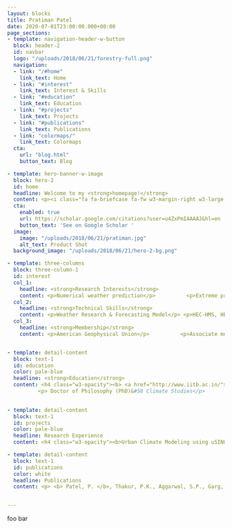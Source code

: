 ```yaml
---
layout: blocks
title: Pratiman Patel
date: 2020-07-01T23:00:00.000+00:00
page_sections:
- template: navigation-header-w-button
  block: header-2
  id: navbar
  logo: "/uploads/2018/06/21/forestry-full.png"
  navigation:
  - link: "/#home"
    link_text: Home
  - link: "#interest"
    link_text: Interest & Skills
  - link: "#education"
    link_text: Education
  - link: "#projects"
    link_text: Projects
  - link: "#publications"
    link_text: Publications
  - link: "colormaps/"
    link_text: Colormaps
  cta:
    url: "blog.html"
    button_text: Blog

- template: hero-banner-w-image
  block: hero-2
  id: home
  headline: Welcome to my <strong>homepage!</strong>
  content: <p><i class="fa fa-briefcase fa-fw w3-margin-right w3-large w3-text-indigo"></i>Postdoctoral Fellow</p> <p><i class="fa fa-home fa-fw w3-margin-right w3-large w3-text-indigo"></i>Department of Geography, National University of Singapore, Singapore</p> <p><i class="fa fa-download fa-fw w3-margin-right w3-large w3-text-indigo"></i><a href="pratiman_resume_cv_latest.pdf">Download Resume 2-page</a></p> <p><i class="fa fa-download fa-fw w3-margin-right w3-large w3-text-indigo"></i><a href="pratiman_resume_cv_latest_single_page.pdf">Download Resume 1-page</a></p> <p>       <i class="fab fa-github fa-fw w3-margin-right w3-large w3-text-indigo"></i><a href="https://github.com/pratiman-91">Git Hub</a> <i class="fab fa-linkedin fa-fw w3-margin-right w3-large w3-text-indigo"></i><a href="https://www.linkedin.com/in/pratiman-patel-77262739">LinkedIn</a> </p>
  cta:
    enabled: true
    url: https://scholar.google.com/citations?user=u4ZxPmIAAAAJ&hl=en
    button_text: 'See on Google Scholar '
  image:
    image: "/uploads/2018/06/21/pratiman.jpg"
    alt_text: Product Shot
  background_image: "/uploads/2018/06/21/hero-2-bg.png"

- template: three-columns
  block: three-column-1
  id: interest
  col_1: 
    headline: <strong>Research Interests</strong> 
    content: <p>Numerical weather prediction</p>          <p>Extreme precipitation forecast</p>  <p>Local climate zones</p>      <p>Land surface feedback</p>         <p>Hydrological Modelling</p>   <p>Remote sensing</p>          <p>Geographic information system</p>
  col_2:
    headline: <strong>Technical Skills</strong>
    content: <p>Weather Research & Forecasting Model</p> <p>HEC-HMS, HEC-RAS, MIKE</p> <p>ArcGIS, QGIS, Erdas, Saga-GIS</p> <p>Python, NCL, R</p> <p>High Performance Computing, Bash, LaTex, Office</p>
  col_3:
    headline: <strong>Membership</strong>
    content: <p>American Geophysical Union</p>          <p>Associate member of Institution of Engineers (A.M.I.E.)</p>           <p>European Geosciences Union</p>          <p>IEEE Geoscience and Remote Sensing Society </p>


- template: detail-content
  block: text-1
  id: education
  color: pale-blue
  headline: <strong>Education</strong>
  content: <h4 class="w3-opacity"><b> <a href="http://www.iitb.ac.in/">Indian Institute of Technology, Bombay, India</a> </b></h4>          <h6 class="w3-text-indigo"><i class="fa fa-calendar fa-fw w3-margin-right"></i> 2015 - 2021 </span></h6>
          <p> Doctor of Philosophy (PhD)&#58 Climate Studies</p>           <ul>            <li> <b>Fellowship:</b> <a href="https://www.serbonline.in/SERB/ovdf" >Overseas Visiting Doctoral Fellow (OVDF) </a> by Government of India (2019-2020)</li>          </ul>          <hr> <h4 class="w3-opacity"><b><a href="https://www.iirs.gov.in/">Indian Institute of Remote Sensing, Dehradun, India</a></b></h4>          <h6 class="w3-text-indigo"><i class="fa fa-calendar fa-fw w3-margin-right"></i>2013 - 2015</h6>          <p>Master of Technology&#58 Remote Sensing & GIS (Water Resources)</p>          <hr> <h4 class="w3-opacity"><b><a href="http://jnkvv.org/Departments/Dep_Eng_AgriEng_Home.aspx">College of Agricultural Engineering, Jabalpur, India</a></b></h4>          <h6 class="w3-text-indigo"><i class="fa fa-calendar fa-fw w3-margin-right"></i>2009 - 2013</h6>          <p>Bachelor of Technology&#58 Agricultural Engineering</p><br>
    

- template: detail-content
  block: text-1
  id: projects
  color: pale-blue
  headline: Research Experience
  content: <h4 class="w3-opacity"><b>Urban Climate Modeling using uSINGV (Postdoctoral Fellow, National University of Singapore, Singapore)</b></h4>          <h6 class="w3-text-indigo"><i class="fa fa-calendar fa-fw w3-margin-right"></i>December'21 - <span class="w3-tag w3-indigo w3-round">Current</span></h6>          <p>Supervisor(s)&#58 <a href="https://profile.nus.edu.sg/fass/geomr/">Prof. Matthias Roth </a> <br>          <a href="https://fass.nus.edu.sg/geog/">Department of Geography</a>, National University of Singapore, Singapore</p> <ul>            <li>Incorporating the MORUSES urban canopy parameterization into the urban version of SINGV which    is the local version of the UK Met Office Unified Model (UM).</li>        <h4 class="w3-opacity"><b>Rainfall Forecasting through Regional Weather Modelling&#58 A Precursor to Near Real-Time Flood Forecasting (PhD Research Project)</b></h4>          <h6 class="w3-text-indigo"><i class="fa fa-calendar fa-fw w3-margin-right"></i>July 2015 - 2021 </span></h6>          <p>Supervisor(s)&#58 <a href="http://www.cese.iitb.ac.in/people/facinfo.php?id=skarmakar">Prof. Subhankar Karmakar</a> and <a href="https://www.civil.iitb.ac.in/~subimal">Prof. Subimal Ghosh </a> <br>          <a href="http://www.climate.iitb.ac.in/">Interdisciplinary programme (IDP) in Climate Studies</a>, Indian Institute of Technology Bombay, India</p> <ul>            <li>Selection of physics schemes of <b>WRF model</b> for flood forecasts in a coastal urban environment</li>            <li>Generation and evaluation of <b>Local Climate Zones</b> in WRF model for rainfall events</li>            <li>Effect of <b>green roofs</b> in the simulation of rainfall</li>          </ul>          <hr> <h4 class="w3-opacity"><b>Flood Simulation using Weather Forecast and Hydrological Models  <a href="http://www.iirs.gov.in/iirs/sites/default/files/StudentThesis/PRATIMAN_MTech_2013-15.pdf">(M.Tech Research Project)</a></b></h4>          <h6 class="w3-text-indigo"><i class="fa fa-calendar fa-fw w3-margin-right"></i>July 2014 - June 2015</h6>          <p>Supervisor(s)&#58 <a href="https://www.iirs.gov.in/Dr.S.P.Aggarwal">Dr. S. P. Aggarwal</a> and <a href="https://www.iirs.gov.in/Praveen_Kumar_Thakur">Dr. Praveen K. Thakur</a>  <br>          <a href="https://www.iirs.gov.in/waterresources">Water Resources Department</a>, Indian Institute of Remote Sensing, India</p>  <ul>            <li>An experimental setup for <b>early flood warning system</b> in North Western Himalaya.</li>            <li>Selection of suitable parameterization of WRF model for              precipitation forecasting.</li>            <li>Set-up and <b>calibrated hydrological model (HEC-HMS)</b> for generating the              initial and lateral boundary conditions for the estimation of water levels <b>hydrodynamic model (MIKE11)</b>. </li>          </ul>          <hr> <h4 class="w3-opacity"><b>Selection of potential sites for water harvesting structure in Jabalpur district using remote sensing & GIS (B.Tech Major Project)</b></h4>          <h6 class="w3-text-indigo"><i class="fa fa-calendar fa-fw w3-margin-right"></i>January 2013 - June 2013</h6>          <p>Supervisor(s)&#58 <a href="https://www.iirs.gov.in/Dr.S.P.Aggarwal">Dr. S. P. Aggarwal</a> and <a href="https://www.iirs.gov.in/Praveen_Kumar_Thakur">Dr. Praveen K. Thakur</a>  <br>          <a href="https://www.iirs.gov.in/waterresources">Water Resources Department</a>, Indian Institute of Remote Sensing, India</p> <ul>            <li>Identification of suitable sites              for water harvesting structure (check dams) using remote sensing and geographic information system.</li>            <li><b>Multi-criterion decision</b> based on Integrated Mission for Sustainable Development guidelines.</li>          </ul><br> <h4 class="w3-opacity"><b>Land use/ Land Cover change detection of Jabalpur block using remote sensing and GIS. (B.Tech Minor Project)</b></h4>          <h6 class="w3-text-indigo"><i class="fa fa-calendar fa-fw w3-margin-right"></i>July 2012 - December 2012</h6>          <p>Supervisor(s))&#58 <a href="http://jnkvv.org/Departments/Dep_Eng_AgriEng_Faculty.aspx">Dr. S.K. Sharma</a>  <br> <a href="http://jnkvv.org/Departments/Dep_ENg_AgriEng_College.aspx">College of Agricultural Engineering</a>, Jawaharlal Nehru Krishi Vishwa Vidyalaya Jabalpur, India</p>          <ul>            <li><b>Unsupervised classification</b> applied to classify IRS-P6 (LISS-3) imagery. Change detection of thematic layers was performed to quantify the changes in the LULC.</li>          </ul><br>

- template: detail-content
  block: text-1
  id: publications
  color: white
  headline: Publications
  content: <p> <b> Patel, P. </b>, Thakur, P.K., Aggarwal, S.P., Garg, V., Dhote, P.R., Nikam, B.R., Swain, S. and Al-Ansari, N. (2022). <a href="https://www.tandfonline.com/doi/full/10.1080/19475705.2022.2038696"> Revisiting 2013 Uttarakhand flash floods through hydrological evaluation of precipitation data sources and morphometric prioritization. </a> <i>Geomatics, Natural Hazards and Risk </i>, 13(1), pp.646-666. </p> <br> <p> <b> Patel, P. </b>, Jamshidi, S., Nadimpalli, R., Aliaga, D.G., Mills, G., Chen, F., Demuzere, M. and Niyogi, D. (2022). <a href="https://agupubs.onlinelibrary.wiley.com/doi/abs/10.1029/2021JD035316">Modeling Large‐Scale Heatwave by Incorporating Enhanced Urban Representation. </a> <i> Journal of Geophysical Research: Atmospheres </i>, 127(2), p.e2021JD035316. </p> <br> <p> Thakur, P.K., <b> Patel, P. </b>, Garg, V., Roy, A., Dhote, P., Bhatt, C.M., Nikam, B.R., Chouksey, A. and Aggarwal, S.P. (2022). <a href="https://link.springer.com/chapter/10.1007/978-3-030-90479-1_26"> Role of Geospatial Technology in Hydrological and Hydrodynamic Modeling-With Focus on Floods Studies. </a> <i> In Geospatial Technologies for Land and Water Resources Management </i> (pp. 483-503). Springer, Cham. </p> <br> <p> <b> Patel, P. </b>, Karmakar, S., Ghosh, S., Aliaga, D., & Niyogi, D. (2021). <a href="https://iopscience.iop.org/article/10.1088/1748-9326/ac1011/meta"> Impact of green roofs on heavy rainfall In tropical, coastal urban area. </a> <i> Environmental Research Letters. </i> </p><br> <p> Jamshidi, S., Nayak, H. P., <b>Patel, P.</b>, Cammarano, D., & Niyogi, D. (2020, December). <a href="https://ui.adsabs.harvard.edu/abs/2020AGUFMH201...07J/abstract"> Assessment of Agricultural Feedbacks in Noah-MP-Crop Land Surface Model Under Drought Condition.</a> <i> In AGU Fall Meeting Abstracts (Vol. 2020, pp. H201-07) </i>. </p> <br> <p> <b>Patel, P.</b>, Karmakar, S., Ghosh, S., and Niyogi, D. (2020). <a href="https://www.sciencedirect.com/science/article/abs/pii/S2212095519302779"> Improved Simulation of Very Heavy Rainfall Events by Incorporating WUDAPT Urban Land Use/ Land Cover in WRF.</a> <i>Urban Climate</i> 32, p.100616.</p> <br> <p>Chakravarty, K., Mohmmad, J., Hosalikar, KS., Pandithurai, G., <b>Patel P.</b>, Niyogi D. (2020, January). <a href="https://ams.confex.com/ams/2020Annual/meetingapp.cgi/Paper/370635"> Cloud Morphology and Microphysics of Precipitation Events during Interseasonal Phases of Monsoon over Mumbai, India.</a> In <i>100th American Meteorological Society Annual Meeting</i>, AMS.</p> <br> <p><b>Patel, P.</b>, Aliaga, D., Karmakar, S., Ghosh, S. and Niyogi, D. (2019, December).<a href="https://agu.confex.com/agu/fm19/meetingapp.cgi/Paper/598047"> Green Roofs to mitigate the urban extreme precipitation events? An experimental study over Mumbai, India.</a> In <i>AGU Fall Meeting 2019</i>, AGU.</p><br> <p>Tiwari, A., Busireddy, N.K.R., <b>Patel, P.</b>, Merwade, V., Jamshidi, S., Marks, F., Safaee, S. and Niyogi, D. (2019, December). <a href="https://agu.confex.com/agu/fm19/meetingapp.cgi/Paper/610514"> Assessing Variability in Multi-sensor Tropical Cyclone Rainfall Estimates and the Impact on Urban Flood Simulation for Hurricane Florence (2018)</a>. In <i>AGU Fall Meeting 2019</i>, AGU.</p> <br> <p><b>Patel, P</b>, Ghosh, S., Kaginalkar, A., Islam, S., and Karmakar, S. (2019) <a href="https://www.sciencedirect.com/science/article/pii/S0169809518311669">Performance evaluation of WRF for extreme flood forecasts in a coastal urban environment.</a> <i>Atmospheric Research</i> , 223, 39-48.</p> <br> <p><b>Patel, P.,</b> and Karmakar, S. (2018), <a href="https://ieeexplore.ieee.org/document/8518262">Analysis of vulnerability to water stress at a nationwide scale. </a> In <i>IEEE International Geoscience and Remote Sensing Symposium, IGARSS 2018</i>  , (pp. 2910-2913). IEEE.</p> <br> <p><b>Patel P.</b>, Karmakar, S., Ghosh, S, and Niyogi, D. (2018), <a href="http://adsabs.harvard.edu/abs/2018EGUGA..20.7505P">Performance evaluation of WRF for extreme precipitation events by integrating WUDAPT </a>. In <i>European Geosciences Union General Assembly</i>, 8-13 April 2018 held at Vienna, Austria</p> <br> <p>Gusain, A., <b>Patel, P.</b>, Ghosh, S., and Karmakar, S. (2018). <a href="http://adsabs.harvard.edu/abs/2018EGUGA..20.9717G">Hydrologic impacts of reservoir operation on flood inundation pattern in a highly flood-prone deltaic region of Mahanadi River Basin, India</a>. In <i>European Geosciences Union General Assembly</i>, 8-13 April 2018 held at Vienna, Austria</p><br> <p>Kumari, S., Thakur, P.K., <b>Patel, P.</b>, and Aggarwal, S.P. (2015), <a href="https://www.researchgate.net/profile/Praveen_Thakur/publication/282572725_HYDROMETEOROLOGICAL_DATA_ASSIMILATION_IN_WEATHER_FORECASTING_MODEL_USING_OPEN_SOURCE_TOOLS/links/561266e408ae6b29b49ea019.pdf">Hydrometeorological data assimilation in weather forecasting model using open source tools </a>, during OSGEO-India FOSS4G 2015 - Second National Conference on Open source geospatial tools in climate change research and natural resources management, 8-10th June 2015 held at IIRS Dehradun, India</p> <br> <p>Sharma, G., Gupta, K., Kumar, P., Thakur, P.K., <b>Patel, P.</b> and Aggarwal, S.P. (2015). <a href="https://www.researchgate.net/profile/Praveen_Thakur/publication/282572556_Wind_Flow_simulation_in_urban_area_using_open_source_software/links/5612687108ae4833751c311e.pdf">Wind Flow simulation in urban area using open source software </a>, during OSGEO-India FOSS4G 2015 - Second National Conference on Open source geospatial tools in climate change research and natural resources management, 8-10th June 2015 held at IIRS Dehradun, India</p>


---
```

foo bar
